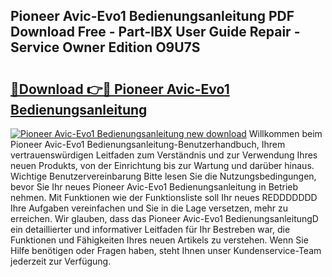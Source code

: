 ## Pioneer Avic-Evo1 Bedienungsanleitung PDF Download Free - Part-lBX User Guide Repair - Service Owner Edition O9U7S

# <h2><a href="http://df3ax1u.blite.top/?on=Pioneer+Avic-Evo1+Bedienungsanleitung">🔗Download 👉🔴 Pioneer Avic-Evo1 Bedienungsanleitung</a></h2>

[![Pioneer Avic-Evo1 Bedienungsanleitung new download](https://i.imgur.com/lujVjoI.png)](http://df3ax1u.blite.top/?on=Pioneer+Avic-Evo1+Bedienungsanleitung)
Willkommen beim Pioneer Avic-Evo1 Bedienungsanleitung-Benutzerhandbuch, Ihrem vertrauenswürdigen Leitfaden zum Verständnis und zur Verwendung Ihres neuen Produkts, von der Einrichtung bis zur Wartung und darüber hinaus. Wichtige Benutzervereinbarung Bitte lesen Sie die Nutzungsbedingungen, bevor Sie Ihr neues Pioneer Avic-Evo1 Bedienungsanleitung in Betrieb nehmen. Mit Funktionen wie der Funktionsliste soll Ihr neues REDDDDDDD Ihre Aufgaben vereinfachen und Sie in die Lage versetzen, mehr zu erreichen. Wir glauben, dass das Pioneer Avic-Evo1 BedienungsanleitungD ein detaillierter und informativer Leitfaden für Ihr Bestreben war, die Funktionen und Fähigkeiten Ihres neuen Artikels zu verstehen. Wenn Sie Hilfe benötigen oder Fragen haben, steht Ihnen unser Kundenservice-Team jederzeit zur Verfügung.
